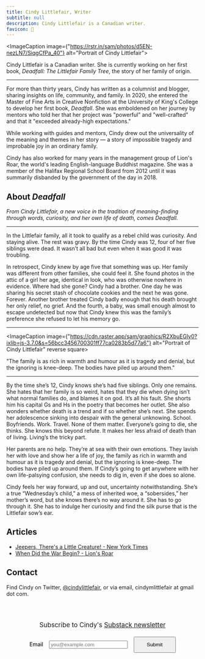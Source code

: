 ```yaml
---
title: Cindy Littlefair, Writer
subtitle: null
description: Cindy Littlefair is a Canadian writer.
favicon: 📖
---
```


<script>
  import ImageCaption from '$lib/components/imageCaption.svelte'
  let pattern = "[^@ \t\r\n]+@[^@ \t\r\n]+\.[^@ \t\r\n]+"
</script>

<ImageCaption image={"https://rstr.in/sam/photos/d5EN-nezLN7/SiqgCfPa_40"} alt="Portrait of Cindy Littlefair">

Cindy Littlefair is a Canadian writer. She is currently working on her first book, _Deadfall: The Littlefair Family Tree_, the story of her family of origin.

</ImageCaption>

---

For more than thirty years, Cindy has written as a columnist and blogger, sharing insights on life, community, and family. In 2020, she entered the Master of Fine Arts in Creative Nonfiction at the University of King's College to develop her first book, _Deadfall_. She was emboldened on her journey by mentors who told her that her project was "powerful" and "well-crafted" and that it "exceeded already-high expectations."

While working with guides and mentors, Cindy drew out the universality of the meaning and themes in her story — a story of impossible tragedy and improbable joy in an ordinary family.

Cindy has also worked for many years in the management group of Lion's Roar, the world's leading English-language Buddhist magazine. She was a member of the Halifax Regional School Board from 2012 until it was summarily disbanded by the government of the day in 2018.

## About _Deadfall_

_From Cindy Littlefair, a new voice in the tradition of meaning-finding through words, curiosity, and her own life of death, comes <em>Deadfall</em>._

---

In the Littlefair family, all it took to qualify as a rebel child was curiosity. And staying alive. The rest was gravy. By the time Cindy was 12, four of her five siblings were dead. It wasn’t all bad but even when it was good it was troubling.

In retrospect, Cindy knew by age five that something was up. Her family was different from other families, she could feel it. She found photos in the attic of a girl her age, identical in look, who was otherwise nowhere in evidence. Where had she gone? Cindy had a brother. One day he was sharing his secret stash of chocolate cookies and the next he was gone. Forever. Another brother treated Cindy badly enough that his death brought her only relief, no grief. And the fourth, a baby, was small enough almost to escape undetected but now that Cindy knew this was the family’s preference she refused to let his memory go.

---

<ImageCaption image={"https://cdn.raster.app/sam/graphics/R2XbuEGlv0?ixlib=js-3.7.0&s=56bcc3456700301ff77ca0283b5d77a6"} alt="Portrait of Cindy Littlefair" reverse square>

"The family is as rich in warmth and humour as it is tragedy and denial, but the ignoring is knee-deep. The bodies have piled up around them."

</ImageCaption>

---

By the time she’s 12, Cindy knows she’s had five siblings. Only one remains. She hates that her family is so weird, hates that they die when dying isn’t what normal families do, and blames it on god. It’s all his fault. She shorts him his capital Gs and Hs in the poetry that becomes her outlet. She also wonders whether death is a trend and if so whether she’s next. She spends her adolescence sinking into despair with the general unknowing. School. Boyfriends. Work. Travel. None of them matter. Everyone’s going to die, she thinks. She knows this beyond refute. It makes her less afraid of death than of living. Living’s the tricky part.

Her parents are no help. They’re at sea with their own emotions. They lavish her with love and show her a life of joy, the family as rich in warmth and humour as it is tragedy and denial, but the ignoring is knee-deep. The bodies have piled up around them. If Cindy’s going to get anywhere with her own life-palsying confusion, she needs to dig in, even if she does so alone.

Cindy feels her way forward, up and out, uncertainty notwithstanding. She’s a true “Wednesday’s child,” a mess of inherited woe, a “sobersides,” her mother’s word, but she knows there’s no way around it. She has to go through it. She has to indulge her curiosity and find the silk purse that is the Littlefair sow’s ear.

## Articles

- [Jeepers, There's a Little Creature! - New York Times](https://www.nytimes.com/2022/03/22/style/tiny-modern-love-stories-the-empty-city-was-our-playground.html)
- [When Did the War Begin? - Lion's Roar](https://www.lionsroar.com/the-dharma-of-fiction/)

## Contact

Find Cindy on Twitter, [@cindylittlefair](https://twitter.com/cindylittlefair), or via email, cindymlittlefair at gmail dot com.

<form
  action="./newsletter"
  method="post"
>
  <p>Subscribe to Cindy's <a href="https://cindylittlefair.substack.com/" target="_blank">Substack newsletter</a></p>
  <fieldset>
    <label>Email</label> 
    <input 
      type="text"
      name="email"
      pattern="[^@ \t\r\n]+@[^@ \t\r\n]+\.[^@ \t\r\n]+"
      placeholder="you@example.com"
    /> 
    <input type="submit" />
  </fieldset>
</form>

<style>
  form {
    padding: 3rem;
    background: var(--accent-bg);
    color: var(--text-light);
    border: 1px solid var(--border);
    border-radius: 5px;
    text-align: center;
  }

  form p {
    font-family: var(--sans-font);
    font-size: 1.2em;
    margin: 0.1rem 0 1rem;
  }

  fieldset {
    display: flex;
    flex-direction: row;
    justify-content: center;
    align-items: baseline;
    gap: 1rem;
    flex-wrap: wrap;
    border: none;
  }

  form label {
    font-weight: 500;
  }

  input[type="submit"] {
    padding: 0.7rem 2rem;
    /* animation: pulse 1s infinite; */
  }

  input[type="text"] {
    flex-grow: 1;
    max-width: 300px;
    min-width: 200px;
  }
</style>
